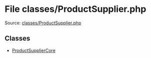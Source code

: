 File classes/ProductSupplier.php
=========

Source: [classes/ProductSupplier.php](https://github.com/PrestaShop/PrestaShop/blob/1.6.1.1/classes/ProductSupplier.php)


Classes
-------

* [ProductSupplierCore](class.ProductSupplierCore.md)

